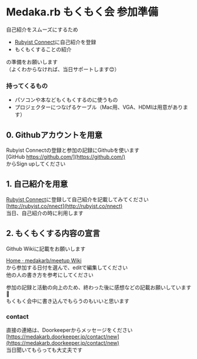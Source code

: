 # Medaka.rb もくもく会 参加準備

自己紹介をスムーズにするため

- [Rubyist Connect](http://rubyist.co/nnect)に自己紹介を登録
- もくもくすることの紹介

の準備をお願いします  
（よくわからなければ、当日サポートします:blush:）  

### 持ってくるもの

- パソコンや本などもくもくするのに使うもの
- プロジェクターにつなげるケーブル（Mac用、VGA、HDMIは用意があります）

## 0. Githubアカウントを用意

Rubyist Connectの登録と参加の記録にGithubを使います  
[GitHub https://github.com/](https://github.com/)  
からSign upしてください  

## 1. 自己紹介を用意

[Rubyist Connect](http://rubyist.co/nnect)に登録して自己紹介を記載してみてください  
[http://rubyist.co/nnect](http://rubyist.co/nnect)  
当日、自己紹介の時に利用します  

## 2. もくもくする内容の宣言

Github Wikiに記載をお願いします  

[Home · medakarb/meetup Wiki](https://github.com/medakarb/meetup/wiki)  
から参加する日付を選んで、editで編集してください  
他の人の書き方を参考にしてください  

参加の記録と活動の向上のため、終わった後に感想などの記載お願いしています:pray:  
もくもく会中に書き込んでもらうのもいいと思います  

### contact

直接の連絡は、Doorkeeperからメッセージをください  
[https://medakarb.doorkeeper.jp/contact/new](https://medakarb.doorkeeper.jp/contact/new)  
当日聞いてもらっても大丈夫です  
  

